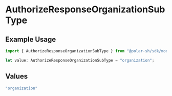# AuthorizeResponseOrganizationSubType

## Example Usage

```typescript
import { AuthorizeResponseOrganizationSubType } from "@polar-sh/sdk/models/components";

let value: AuthorizeResponseOrganizationSubType = "organization";
```

## Values

```typescript
"organization"
```